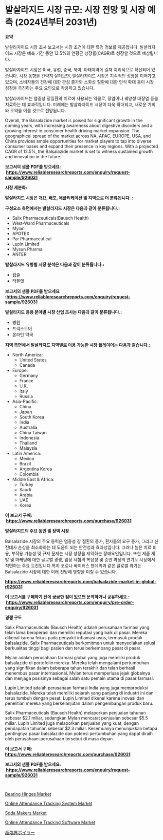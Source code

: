 <p><h1>발살라지드 시장 규모: 시장 전망 및 시장 예측 (2024년부터 2031년)</h1></p><p><strong>요약</strong></p>
<p><p>발살라자이드 시장 조사 보고서는 시장 조건에 대한 특정 정보를 제공합니다. 발살라자이드 시장은 예측 기간 동안 12.5%의 연평균 성장률(CAGR)로 성장할 것으로 예상됩니다.</p><p>발살라자이드 시장은 미국, 유럽, 중국, 북미, 아태지역에 걸쳐 지리적으로 확산되어 있습니다. 시장 동향을 간략히 살펴보면, 발살라자이드 시장은 지속적인 성장을 이어가고 있으며, 소비자들의 건강에 대한 관심 증가와 소화성 질환에 대한 인식 확대 등이 시장 성장을 촉진하는 주요 요인으로 작용하고 있습니다.</p><p>발살라자이드는 염증성 장질환의 치료에 사용되는 약물로, 장염이나 궤양성 대장염 등을 치료하는 데 효과적입니다. 미래에는 발살라자이드 시장이 더욱 확대되고, 새로운 기회와 도약을 이룰 것으로 전망됩니다.</p><p>Overall, the Balsalazide market is poised for significant growth in the coming years, with increasing awareness about digestive disorders and a growing interest in consumer health driving market expansion. The geographical spread of the market across NA, APAC, EUROPE, USA, and China provides ample opportunities for market players to tap into diverse consumer bases and expand their presence in key regions. With a projected CAGR of 12.5%, the Balsalazide market is set to witness sustained growth and innovation in the future.</p></p>
<p><strong>보고서의 샘플 PDF를 받으세요: &nbsp;<a href="https://www.reliableresearchreports.com/enquiry/request-sample/926031">https://www.reliableresearchreports.com/enquiry/request-sample/926031</a></strong></p>
<p><strong>시장 세분화:</strong></p>
<p><strong> 발살라지드 시장은 개요, 배포, 애플리케이션 및 지역으로 더 분류됩니다. :</strong></p>
<p><strong>구성요소 측면에서는 발살라지드 시장은 다음과 같이 분류됩니다.:</strong></p>
<p><ul><li>Salix Pharmaceuticals(Bausch Health)</li><li>West-Ward Pharmaceuticals</li><li>Mylan</li><li>APOTEX</li><li>Par Pharmaceutical</li><li>Lupin Limited</li><li>Mysun Pharma</li><li>ANTER</li></ul></p>
<p><strong> 발살라지드 유형별 시장 분석은 다음과 같이 분류됩니다.:</strong></p>
<p><ul><li>캡슐</li><li>타블렛</li></ul></p>
<p><strong>보고서의 샘플 PDF를 받으세요 :<a href="https://www.reliableresearchreports.com/enquiry/request-sample/926031">https://www.reliableresearchreports.com/enquiry/request-sample/926031</a></strong></p>
<p><strong> 발살라지드 응용 분야별 시장 산업 조사는 다음과 같이 분류됩니다.:</strong></p>
<p><ul><li>병원</li><li>드럭스토어</li><li>온라인 약국</li></ul></p>
<p><strong>지역 측면에서 발살라지드 지역별로 이용 가능한 시장 플레이어는 다음과 같습니다.:</strong></p>
<p><ul>
    <li>
        North America:
        <ul>
            <li>United States</li>
            <li>Canada</li>
        </ul>
    </li>
    <li>
        Europe:
        <ul>
            <li>Germany</li>
            <li>France</li>
            <li>U.K.</li>
            <li>Italy</li>
            <li>Russia</li>
        </ul>
    </li>
    <li>
        Asia-Pacific:
        <ul>
            <li>China</li>
            <li>Japan</li>
            <li>South Korea</li>
            <li>India</li>
            <li>Australia</li>
            <li>China Taiwan</li>
            <li>Indonesia</li>
            <li>Thailand</li>
            <li>Malaysia</li>
        </ul>
    </li>
    <li>
        Latin America:
        <ul>
            <li>Mexico</li>
            <li>Brazil</li>
            <li>Argentina Korea</li>
            <li>Colombia</li>
        </ul>
    </li>
    <li>
        Middle East & Africa:
        <ul>
            <li>Turkey</li>
            <li>Saudi</li>
            <li>Arabia</li>
            <li>UAE</li>
            <li>Korea</li>
        </ul>
    </li>
    </ul></p>
<p><strong>이 보고서 구매: &nbsp;<a href="https://www.reliableresearchreports.com/purchase/926031">https://www.reliableresearchreports.com/purchase/926031</a></strong></p>
<p><strong>발살라지드의 주요 동인 및 장벽 시장</strong></p>
<p><p>Balsalazide 시장의 주요 동력은 염증성 장 질환의 증가, 환자들의 요구 증가, 그리고 신진대사 손상을 최소화하는 데 도움이 되는 안전성과 효과성입니다. 그러나 높은 치료 비용, 부작용 가능성 및 규제 문제는 시장 성장을 제약하는 장애요인입니다. 또한 제품 개발 및 마케팅에 대한 글로벌 경쟁, 임상 시험의 복잡성 및 승인 과정의 연기도 시장에서 직면하는 주요 도전입니다.특히 코로나 바이러스 팬데믹과 같은 글로벌 위기는 Balsalazide 시장에 대한 미래 전망에 영향을 미칠 수 있습니다.</p></p>
<p><strong><a href="https://www.reliableresearchreports.com/balsalazide-market-in-global-r926031">https://www.reliableresearchreports.com/balsalazide-market-in-global-r926031</a></strong></p>
<p><strong>이 보고서를 구매하기 전에 궁금한 점이 있으면 문의하거나 공유하세요.: &nbsp;<a href="https://www.reliableresearchreports.com/enquiry/pre-order-enquiry/926031">https://www.reliableresearchreports.com/enquiry/pre-order-enquiry/926031</a></strong></p>
<p><strong>경쟁 구도</strong></p>
<p><p>Salix Pharmaceuticals (Bausch Health) adalah perusahaan farmasi yang telah lama beroperasi dan memiliki reputasi yang baik di pasar. Mereka dikenal karena fokus pada penyakit inflamasi usus, termasuk produk balsalazide. Salix Pharmaceuticals berkomitmen untuk menyediakan solusi berkualitas tinggi bagi pasien dan terus berkembang pesat di pasar.</p><p>Mylan adalah perusahaan farmasi global yang juga memiliki produk balsalazide di portofolio mereka. Mereka telah mengalami pertumbuhan yang signifikan dalam beberapa tahun terakhir dan telah berhasil menembus pasar internasional. Mylan terus memperluas jejak globalnya dan menjaga posisinya sebagai salah satu pemain utama di pasar farmasi.</p><p>Lupin Limited adalah perusahaan farmasi India yang juga memproduksi balsalazide. Mereka telah memiliki sejarah yang panjang di industri ini dan terus tumbuh dengan pesat. Lupin Limited dikenal karena inovasi dan penelitian mereka yang berkelanjutan dalam pengembangan produk baru.</p><p>Salix Pharmaceuticals (Bausch Health) melaporkan penjualan tahunan sebesar $2.1 miliar, sedangkan Mylan mencatat penjualan sebesar $5.5 miliar. Lupin Limited juga melaporkan penjualan yang kuat, dengan pendapatan tahunan sebesar $2.3 miliar. Kesemuanya menunjukkan betapa pentingnya pasar balsalazide dan potensi pertumbuhan yang dapat diraih oleh perusahaan-perusahaan tersebut di masa depan.</p></p>
<p><strong>이 보고서 구매: &nbsp; <a href="https://www.reliableresearchreports.com/purchase/926031">https://www.reliableresearchreports.com/purchase/926031</a></strong></p>
<p><strong>보고서의 샘플 PDF를 받으세요: &nbsp;<a href="https://www.reliableresearchreports.com/enquiry/request-sample/926031">https://www.reliableresearchreports.com/enquiry/request-sample/926031</a></strong><strong></strong></p>
<p>&nbsp;</p>
<p><p><a href="https://view.publitas.com/reportprime-1/bearing-hinges-market-exploring-market-share-market-trends-and-future-growth/">Bearing Hinges Market</a></p><p><a href="https://github.com/juniordelafrance/Market-Research-Report-List-2/blob/main/online-attendance-tracking-system-market.md">Online Attendance Tracking System Market</a></p><p><a href="https://view.publitas.com/reportprime-1/soda-makers-market-trends-and-market-analysis-forecasted-for-period-2024-2031/">Soda Makers Market</a></p><p><a href="https://github.com/rahu1506/Market-Research-Report-List-3/blob/main/online-attendance-tracking-software-market.md">Online Attendance Tracking Software Market</a></p><p><a href="https://medium.com/@skyleridges76856/%E8%B6%85%E8%87%A8%E7%95%8C%E3%83%9C%E3%82%A4%E3%83%A9%E3%83%BC%E5%B8%82%E5%A0%B4%E3%81%AE%E6%B4%9E%E5%AF%9F-%E5%B8%82%E5%A0%B4%E5%8B%95%E5%90%91-%E6%88%90%E9%95%B7-2024%E5%B9%B4%E3%81%8B%E3%82%892031%E5%B9%B4%E3%81%BE%E3%81%A7%E3%81%AE%E4%BA%88%E6%B8%AC-18f21607d7a9">超臨界ボイラー</a></p></p>